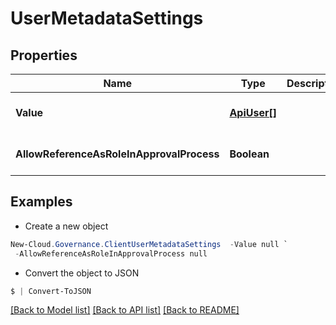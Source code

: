 # UserMetadataSettings
## Properties

Name | Type | Description | Notes
------------ | ------------- | ------------- | -------------
**Value** | [**ApiUser[]**](ApiUser.md) |  | [optional] [default to null]
**AllowReferenceAsRoleInApprovalProcess** | **Boolean** |  | [optional] [default to null]

## Examples

- Create a new object
```powershell
New-Cloud.Governance.ClientUserMetadataSettings  -Value null `
 -AllowReferenceAsRoleInApprovalProcess null
```

- Convert the object to JSON
```powershell
$ | Convert-ToJSON
```


[[Back to Model list]](../README.md#documentation-for-models) [[Back to API list]](../README.md#documentation-for-api-endpoints) [[Back to README]](../README.md)

